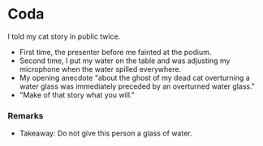 # Coda

I told my cat story in public twice.
* First time, the presenter before me fainted at the podium.
* Second time, I put my water on the table and was adjusting my microphone when the water spilled everywhere.
* My opening anecdote "about the ghost of my dead cat overturning a water glass was immediately preceded by an overturned water glass."
* "Make of that story what you will."

### Remarks
* Takeaway: Do not give this person a glass of water.
